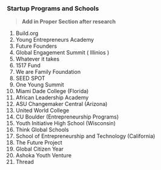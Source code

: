 ### Startup Programs and Schools

> **Add in Proper Section after research**

1. Build.org
2. Young Entrepreneurs Academy 
3. Future Founders
4. Global Engagement Summit ( Illinios )
5. Whatever it takes
6. 1517 Fund
7. We are Family Foundation
8. SEED SPOT
9. One Young Summit
10. Miami Dade College (Florida)
11. African Leadership Academy
12. ASU Changemaker Central (Arizona)
13. United World College
14. CU Boulder (Entrepreneurship Programs)
15. Youth Initiative High School (Wisconsin)
16. Think Global Schools
17. School of Entrepreneurship and Technology (California)
18. The Future Project
19. Global Citizen Year
20. Ashoka Youth Venture
21. Thread